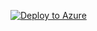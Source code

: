 [![Deploy to Azure](https://aka.ms/deploytoazurebutton)](https://portal.azure.com/#create/Microsoft.Template/uri/[https://raw.githubusercontent.com/your-username/your-repo/main/template.json](https://raw.githubusercontent.com/asimcard/Sentinel/refs/heads/main/Playbooks/Block_EntraID_User_Incident/template.json?token=GHSAT0AAAAAADHC26BMUEJ54YEPFCFHUPQO2DPXCBQ)&parameters=@[https://raw.githubusercontent.com/your-username/your-repo/main/parameters.json](https://raw.githubusercontent.com/asimcard/Sentinel/refs/heads/main/Playbooks/Block_EntraID_User_Incident/parameters.json?token=GHSAT0AAAAAADHC26BN3O33ZMM7Z7HZACTO2DPXDAQ))
